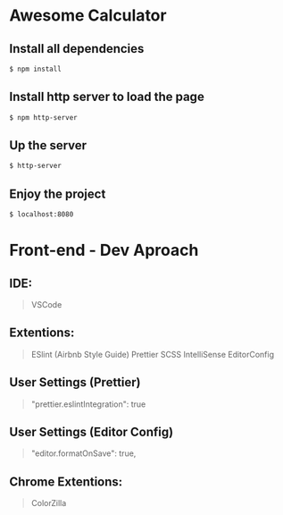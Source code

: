 # Awesome Calculator

## Install all dependencies

```bash
$ npm install
```

## Install http server to load the page

```bash
$ npm http-server
```

## Up the server

```bash
$ http-server
```

## Enjoy the project

```bash
$ localhost:8080
```

# Front-end - Dev Aproach

## IDE:

> VSCode

## Extentions:

> ESlint (Airbnb Style Guide)
> Prettier
> SCSS IntelliSense
> EditorConfig

## User Settings (Prettier)

> "prettier.eslintIntegration": true

## User Settings (Editor Config)

> "editor.formatOnSave": true,

## Chrome Extentions:

> ColorZilla
